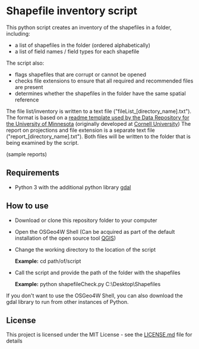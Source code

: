 # Shapefile inventory script

This python script creates an inventory of the shapefiles in a folder, including:
* a list of shapefiles in the folder (ordered alphabetically)
* a list of field names / field types for each shapefile

The script also: 
* flags shapefiles that are corrupt or cannot be opened
* checks file extensions to ensure that all required and recommended files are present
* determines whether the shapefiles in the folder have the same spatial reference

The file list/inventory is written to a text file ("fileList_[directory_name].txt"). The format is based on a [readme template used by the Data Repository for the University of Minnesota](z.umn.edu/readme) (originally developed at [Cornell University](https://data.research.cornell.edu/content/readme)) The report on projections and file extension is a separate text file ("report_[directory_name].txt").  Both files will be written to the folder that is being examined by the script.

(sample reports)

## Requirements
* Python 3 with the additional python library [gdal](https://gdal.org/)

## How to use
* Download or clone this repository folder to your computer
* Open the OSGeo4W Shell  (Can be acquired as part of the default installation of the open source tool [QGIS](https://qgis.org/en/site/)) 
* Change the working directory to the location of the script

  **Example:** cd path/of/script
* Call the script and provide the path of the folder with the shapefiles

  **Example:** python shapefileCheck.py C:\Desktop\Shapefiles

If you don't want to use the OSGeo4W Shell, you can also download the gdal library to run from other instances of Python.  

## License

This project is licensed under the MIT License - see the [LICENSE.md](LICENSE.md) file for details
